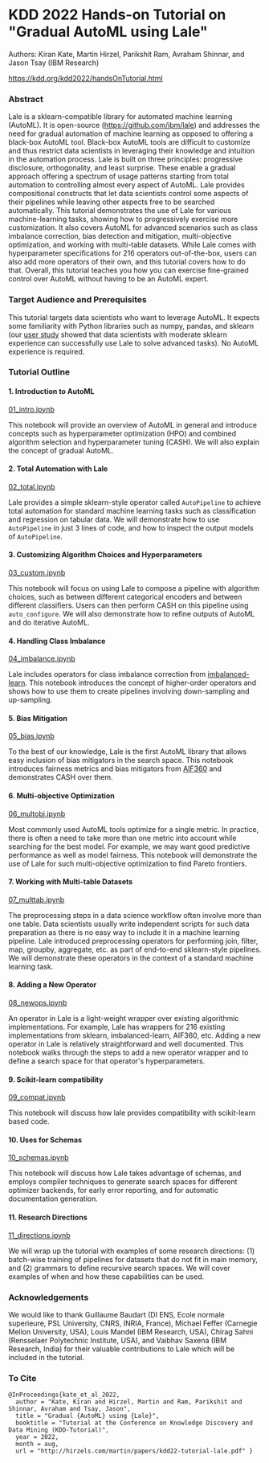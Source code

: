# KDD 2022 Hands-on Tutorial on "Gradual AutoML using Lale"

Authors: Kiran Kate, Martin Hirzel, Parikshit Ram, Avraham Shinnar,
and Jason Tsay (IBM Research)

https://kdd.org/kdd2022/handsOnTutorial.html

### Abstract

Lale is a sklearn-compatible library for automated machine learning
(AutoML).
It is open-source (https://github.com/ibm/lale) and
addresses the need for gradual automation of machine learning
as opposed to offering a black-box AutoML tool.
Black-box AutoML tools are difficult to customize and thus restrict
data scientists in leveraging their knowledge and intuition in the
automation process.
Lale is built on three principles: progressive disclosure,
orthogonality, and least surprise.
These enable a gradual approach offering a spectrum of usage patterns
starting from total automation to controlling almost every aspect of
AutoML.
Lale provides compositional constructs that let data scientists
control some aspects of their pipelines while leaving other aspects
free to be searched automatically.
This tutorial demonstrates the use of Lale for various
machine-learning tasks, showing how to progressively exercise more
customization.
It also covers AutoML for advanced scenarios such as class imbalance correction,
bias detection and mitigation, multi-objective optimization, and
working with multi-table datasets.
While Lale comes with hyperparameter specifications for 216
operators out-of-the-box, users can also add more operators of their
own, and this tutorial covers how to do that.
Overall, this tutorial teaches you how you can exercise fine-grained
control over AutoML without having to be an AutoML expert.

### Target Audience and Prerequisites

This tutorial targets data scientists who want to leverage AutoML.
It expects some familiarity with Python libraries such as numpy,
pandas, and sklearn
(our [user study](https://proceedings.neurips.cc/paper/2021/file/a3b36cb25e2e0b93b5f334ffb4e4064e-Paper.pdf)
showed that data scientists with moderate sklearn experience can
successfully use Lale to solve advanced tasks).
No AutoML experience is required.

### Tutorial Outline

#### 1. Introduction to AutoML

[01_intro.ipynb](01_intro.ipynb)

This notebook will provide an overview of AutoML in general and
introduce concepts such as hyperparameter optimization (HPO) and
combined algorithm selection and hyperparameter tuning (CASH).
We will also explain the concept of gradual AutoML.

#### 2. Total Automation with Lale

[02_total.ipynb](02_total.ipynb)

Lale provides a simple sklearn-style operator called `AutoPipeline`
to achieve total automation for standard machine learning tasks such as
classification and regression on tabular data.
We will demonstrate how to use `AutoPipeline` in just 3 lines of code,
and how to inspect the output models of `AutoPipeline`.

#### 3. Customizing Algorithm Choices and Hyperparameters

[03_custom.ipynb](03_custom.ipynb)

This notebook will focus on using Lale to compose a pipeline
with algorithm choices, such as between different categorical
encoders and between different classifiers.
Users can then perform CASH on this pipeline using
`auto_configure`.
We will also demonstrate how to refine outputs of AutoML and do
iterative AutoML.

#### 4. Handling Class Imbalance

[04_imbalance.ipynb](04_imbalance.ipynb)

Lale includes operators for class imbalance correction from
[imbalanced-learn](https://imbalanced-learn.org).
This notebook introduces the concept of higher-order operators and
shows how to use them to create pipelines involving down-sampling and
up-sampling.

#### 5. Bias Mitigation

[05_bias.ipynb](05_bias.ipynb)

To the best of our knowledge, Lale is the first AutoML library
that allows easy inclusion of bias mitigators in the search space.
This notebook introduces fairness metrics and bias mitigators from
[AIF360](https://aif360.mybluemix.net/) and demonstrates CASH over
them.

#### 6. Multi-objective Optimization

[06_multobj.ipynb](06_multobj.ipynb)

Most commonly used AutoML tools optimize for a single metric.
In practice, there is often a need to take more than one metric into
account while searching for the best model.
For example, we may want good
predictive performance as well as model fairness.
This notebook will demonstrate the use of Lale for such multi-objective
optimization to find Pareto frontiers.

#### 7. Working with Multi-table Datasets

[07_multtab.ipynb](07_multitab.ipynb)

The preprocessing steps in a data science workflow often involve more
than one table.
Data scientists usually write independent scripts for such data
preparation as there is no easy way to include it in a machine
learning pipeline.
Lale introduced preprocessing operators for performing join, filter,
map, groupby, aggregate, etc. as part of end-to-end sklearn-style
pipelines.
We will demonstrate these operators in the context of a standard
machine learning task.

#### 8. Adding a New Operator

[08_newops.ipynb](08_newops.ipynb)

An operator in Lale is a light-weight wrapper over existing algorithmic
implementations.
For example, Lale has wrappers for 216 existing implementations from
sklearn, imbalanced-learn, AIF360, etc.
Adding a new operator in Lale is relatively straightforward and well
documented.
This notebook walks through the steps to add a new operator wrapper and
to define a search space for that operator's hyperparameters.

#### 9. Scikit-learn compatibility

[09_compat.ipynb](09_compat.ipynb)

This notebook will discuss how lale provides compatibility with
scikit-learn based code.

#### 10. Uses for Schemas 

[10_schemas.ipynb](10_schemas.ipynb)

This notebook will discuss how Lale takes advantage of schemas, and
employs compiler techniques to generate search spaces for different
optimizer backends, for early error reporting, and for automatic
documentation generation.

#### 11. Research Directions

[11_directions.ipynb](11_directions.ipynb)

We will wrap up the tutorial with examples of some research directions:
(1) batch-wise training of pipelines for datasets that do not fit in
main memory, and
(2) grammars to define recursive search spaces.
We will cover examples of when and how these capabilities can be used.

### Acknowledgements

We would like to thank
Guillaume Baudart (DI ENS, Ecole normale superieure, PSL University, CNRS, INRIA, France),
Michael Feffer (Carnegie Mellon University, USA),
Louis Mandel (IBM Research, USA),
Chirag Sahni (Rensselaer Polytechnic Institute, USA), and
Vaibhav Saxena (IBM Research, India)
for their valuable contributions to Lale which will be included in the
tutorial.

### To Cite

```
@InProceedings{kate_et_al_2022,
  author = "Kate, Kiran and Hirzel, Martin and Ram, Parikshit and Shinnar, Avraham and Tsay, Jason",
  title = "Gradual {AutoML} using {Lale}",
  booktitle = "Tutorial at the Conference on Knowledge Discovery and Data Mining (KDD-Tutorial)",
  year = 2022,
  month = aug,
  url = "http://hirzels.com/martin/papers/kdd22-tutorial-lale.pdf" }
```
